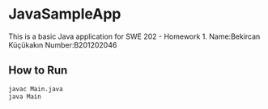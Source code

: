 # JavaSampleApp

This is a basic Java application for SWE 202 - Homework 1.
Name:Bekircan Küçükakın
Number:B201202046

## How to Run

```bash
javac Main.java
java Main
